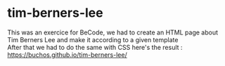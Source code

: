 # tim-berners-lee  
This was an exercice for BeCode, we had to create an HTML page about Tim Berners Lee and make it according to a given template  
After that we had to do the same with CSS
here's the result :   https://buchos.github.io/tim-berners-lee/
